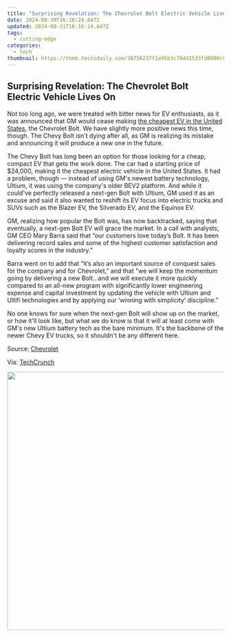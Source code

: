 ```yaml
---
title: "Surprising Revelation: The Chevrolet Bolt Electric Vehicle Lives On"
date: 2024-08-30T16:16:24.847Z
updated: 2024-08-31T16:16:24.847Z
tags:
  - cutting-edge
categories:
  - tech
thumbnail: https://thmb.techidaily.com/38756237f1a95b3c76d41533fd8000c05356e390c0fb9057cc8a7e8588aba830.jpg
---
```


## Surprising Revelation: The Chevrolet Bolt Electric Vehicle Lives On

Not too long ago, we were treated with bitter news for EV enthusiasts, as it was announced that GM would cease making [the cheapest EV in the United States](https://desktop-recording.techidaily.com/updated-mastering-zoom-audio-high-fidelity-and-unmuted-channels-for-2024/), the Chevrolet Bolt. We have slightly more positive news this time, though. The Chevy Bolt isn't dying after all, as GM is realizing its mistake and announcing it will produce a new one in the future.

 The Chevy Bolt has long been an option for those looking for a cheap, compact EV that gets the work done. The car had a starting price of $24,000, making it the cheapest electric vehicle in the United States. It had a problem, though — instead of using GM's newest battery technology, Ultium, it was using the company's older BEV2 platform. And while it could've perfectly released a next-gen Bolt with Ultium, GM used it as an excuse and said it also wanted to reshift its EV focus into electric trucks and SUVs such as the Blazer EV, the Silverado EV, and the Equinox EV.

 GM, realizing how popular the Bolt was, has now backtracked, saying that eventually, a next-gen Bolt EV will grace the market. In a call with analysts, GM CEO Mary Barra said that “our customers love today’s Bolt. It has been delivering record sales and some of the highest customer satisfaction and loyalty scores in the industry.”

 Barra went on to add that “it’s also an important source of conquest sales for the company and for Chevrolet," and that "we will keep the momentum going by delivering a new Bolt…and we will execute it more quickly compared to an all-new program with significantly lower engineering expense and capital investment by updating the vehicle with Ultium and Ultifi technologies and by applying our ‘winning with simplicity’ discipline.”

 No one knows for sure when the next-gen Bolt will show up on the market, or how it'll look like, but what we do know is that it will at least come with GM's new Ultium battery tech as the bare minimum. It's the backbone of the newer Chevy EV trucks, so it shouldn't be any different here.

 Source: [Chevrolet](https://media.chevrolet.com/media/us/en/chevrolet/home.detail.html/content/Pages/news/us/en/2023/jul/0725-chevrolet.html) 

 Via: [TechCrunch](https://techcrunch.com/2023/07/25/gm-isnt-going-to-kill-off-the-chevy-bolt-ev-after-all/)

<ins class="adsbygoogle"
     style="display:block"
     data-ad-format="autorelaxed"
     data-ad-client="ca-pub-7571918770474297"
     data-ad-slot="1223367746"></ins>



<ins class="adsbygoogle"
     style="display:block"
     data-ad-client="ca-pub-7571918770474297"
     data-ad-slot="8358498916"
     data-ad-format="auto"
     data-full-width-responsive="true"></ins>



<!-- affiliate ads begin -->
<a href="https://appsumo.8odi.net/c/5597632/2068416/7443" target="_top" id="2068416"><img src="//a.impactradius-go.com/display-ad/7443-2068416" border="0" alt="" width="1200" height="600"/></a><img height="0" width="0" src="https://appsumo.8odi.net/i/5597632/2068416/7443" style="position:absolute;visibility:hidden;" border="0" />
<!-- affiliate ads end -->